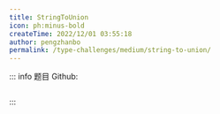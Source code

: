 ```yaml
---
title: StringToUnion
icon: ph:minus-bold
createTime: 2022/12/01 03:55:18
author: pengzhanbo
permalink: /type-challenges/medium/string-to-union/
---
```


::: info 题目
Github: []()

```ts

```

:::
